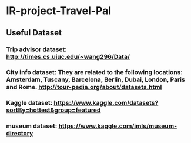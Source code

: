 # IR-project-Travel-Pal

## Useful Dataset
### Trip advisor dataset: http://times.cs.uiuc.edu/~wang296/Data/
### City info dataset: They are related to the following locations: Amsterdam, Tuscany, Barcelona, Berlin, Dubai, London, Paris and Rome. http://tour-pedia.org/about/datasets.html
### Kaggle dataset: https://www.kaggle.com/datasets?sortBy=hottest&group=featured
### museum dataset: https://www.kaggle.com/imls/museum-directory

